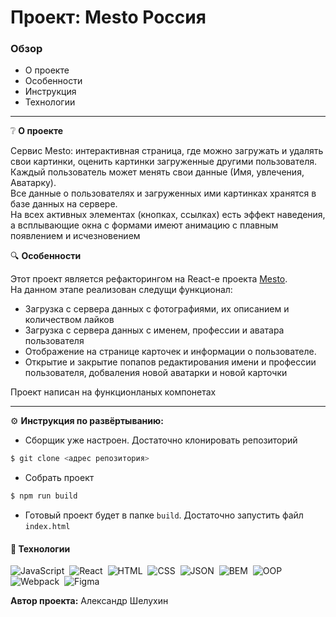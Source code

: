 # Проект: Mesto Россия

### Обзор
* О проекте
* Особенности
* Инструкция
* Технологии
___

❔ **О проекте**

Сервис Mesto: интерактивная страница, где можно загружать и удалять свои картинки, оценить картинки загруженные другими пользователя.
Каждый пользователь может менять свои данные (Имя, увлечения, Аватарку). \
Все данные о пользователях и загруженных ими картинках хранятся в базе данных на сервере. \
На всех активных элементах (кнопках, ссылках) есть эффект наведения, а всплывающие окна с формами имеют анимацию с плавным появлением и исчезновением

🔍 **Особенности**

Этот проект является рефакторингом на React-е проекта [Mesto](https://github.com/Aleksandr-Shelukhin/mesto.git). \
На данном этапе реализован следущи функционал:
* Загрузка с сервера данных с фотографиями, их описанием и количеством лайков
* Загрузка с сервера данных с именем, профессии и аватара пользователя
* Отображение на странице карточек и информации о пользователе.
* Открытие и закрытие попапов редактирования имени и профессии пользователя, добваления новой аватарки и новой карточки

Проект написан на функционланых компонетах

___

⚙️ **Инструкция по развёртыванию:**
* Сборщик уже настроен. Достаточно клонировать репозиторий
```sh
$ git clone <адрес репозитория>
```
* Собрать проект
```sh
$ npm run build
```
* Готовый проект будет в папке `build`. Достаточно запустить файл `index.html`


#### 🔧 Технологии
![JavaScript](https://img.shields.io/badge/-JavaScript-05122A?style=flat&logo=javascript)&nbsp;
![React](https://img.shields.io/badge/-React-05122A?style=flat&logo=react)&nbsp;
![HTML](https://img.shields.io/badge/-HTML-05122A?style=flat&logo=HTML5)&nbsp;
![CSS](https://img.shields.io/badge/-CSS-05122A?style=flat&logo=CSS3&logoColor=1572B6)&nbsp;
![JSON](https://img.shields.io/badge/-JSON-05122A?style=flat&logo=JSON)&nbsp;
![BEM](https://img.shields.io/badge/-BEM-05122A?style=flat&logo=BEM)&nbsp;
![OOP](https://img.shields.io/badge/-ООП-05122A?style=flat&logo=StackShare&logoColor=green)\
![Webpack](https://img.shields.io/badge/-Webpack-05122A?style=flat&logo=Webpack)&nbsp;
![Figma](https://img.shields.io/badge/-Figma-05122A?style=flat&logo=Figma)&nbsp;


**Автор проекта:**  Александр Шелухин
